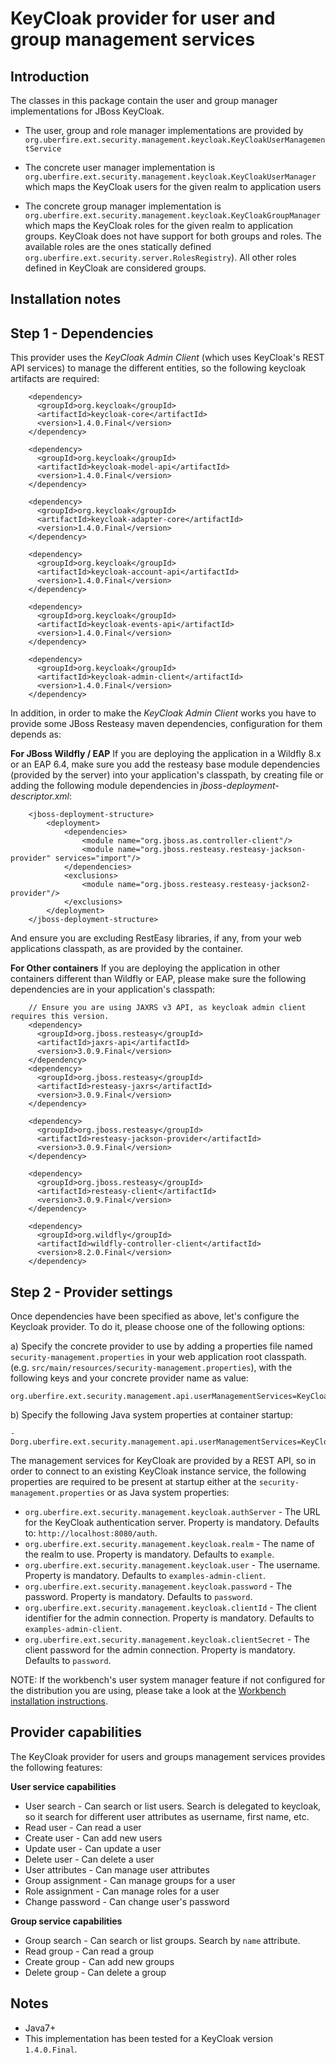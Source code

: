 KeyCloak provider for user and group management services
==========================================================

Introduction
------------
The classes in this package contain the user and group manager implementations for JBoss KeyCloak.              

* The user, group and role manager implementations are provided by `org.uberfire.ext.security.management.keycloak.KeyCloakUserManagementService`

* The concrete user manager implementation is `org.uberfire.ext.security.management.keycloak.KeyCloakUserManager` which maps the KeyCloak users for the given realm to application users

* The concrete group manager implementation is `org.uberfire.ext.security.management.keycloak.KeyCloakGroupManager` which maps the KeyCloak roles for the given realm to application groups. KeyCloak does not have support for both groups and roles. The available roles are the ones statically defined `org.uberfire.ext.security.server.RolesRegistry`). All other roles defined in KeyCloak are considered groups.

Installation notes
------------------

Step 1 - Dependencies
---------------------

This provider uses the *KeyCloak Admin Client* (which uses KeyCloak's REST API services) to manage the different entities, so the following keycloak artifacts are required:                         

        <dependency>
          <groupId>org.keycloak</groupId>
          <artifactId>keycloak-core</artifactId>
          <version>1.4.0.Final</version>
        </dependency>
        
        <dependency>
          <groupId>org.keycloak</groupId>
          <artifactId>keycloak-model-api</artifactId>
          <version>1.4.0.Final</version>
        </dependency>
        
        <dependency>
          <groupId>org.keycloak</groupId>
          <artifactId>keycloak-adapter-core</artifactId>
          <version>1.4.0.Final</version>
        </dependency>
        
        <dependency>
          <groupId>org.keycloak</groupId>
          <artifactId>keycloak-account-api</artifactId>
          <version>1.4.0.Final</version>
        </dependency>
        
        <dependency>
          <groupId>org.keycloak</groupId>
          <artifactId>keycloak-events-api</artifactId>
          <version>1.4.0.Final</version>
        </dependency>
        
        <dependency>
          <groupId>org.keycloak</groupId>
          <artifactId>keycloak-admin-client</artifactId>
          <version>1.4.0.Final</version>
        </dependency>
                                               

In addition, in order to make the *KeyCloak Admin Client* works you have to provide some JBoss Resteasy maven dependencies, configuration for them depends as:                

**For JBoss Wildfly / EAP**
If you are deploying the application in a Wildfly 8.x or an EAP 6.4, make sure you add the resteasy base module dependencies (provided by the server) into your application's classpath, 
 by creating file or adding the following module dependencies in *jboss-deployment-descriptor.xml*:                                   

        <jboss-deployment-structure>
            <deployment>
                <dependencies>
                    <module name="org.jboss.as.controller-client"/>
                    <module name="org.jboss.resteasy.resteasy-jackson-provider" services="import"/>
                </dependencies>
                <exclusions>
                    <module name="org.jboss.resteasy.resteasy-jackson2-provider"/>
                </exclusions>
            </deployment>
        </jboss-deployment-structure>

And ensure you are excluding RestEasy libraries, if any, from your web applications classpath, as are provided by the container.                   

**For Other containers**
If you are deploying the application in other containers different than Wildfly or EAP, please make sure the following dependencies are in your application's classpath:                     

        // Ensure you are using JAXRS v3 API, as keycloak admin client requires this version.
        <dependency>
          <groupId>org.jboss.resteasy</groupId>
          <artifactId>jaxrs-api</artifactId>
          <version>3.0.9.Final</version>
        </dependency>
        <dependency>
          <groupId>org.jboss.resteasy</groupId>
          <artifactId>resteasy-jaxrs</artifactId>
          <version>3.0.9.Final</version>
        </dependency>
        
        <dependency>
          <groupId>org.jboss.resteasy</groupId>
          <artifactId>resteasy-jackson-provider</artifactId>
          <version>3.0.9.Final</version>
        </dependency>
    
        <dependency>
          <groupId>org.jboss.resteasy</groupId>
          <artifactId>resteasy-client</artifactId>
          <version>3.0.9.Final</version>
        </dependency>
        
        <dependency>
          <groupId>org.wildfly</groupId>
          <artifactId>wildfly-controller-client</artifactId>
          <version>8.2.0.Final</version>  
        </dependency>

Step 2 - Provider settings
--------------------------

Once dependencies have been specified as above, let's configure the Keycloak provider. To do it, please choose one of the following options:               

a) Specify the concrete provider to use by adding a properties file named `security-management.properties` in your web application root classpath. 
(e.g. `src/main/resources/security-management.properties`), with the following keys and your concrete provider name as value:                               

    org.uberfire.ext.security.management.api.userManagementServices=KeyCloakUserManagementService


b) Specify the following Java system properties at container startup:        

    -Dorg.uberfire.ext.security.management.api.userManagementServices=KeyCloakUserManagementService

The management services for KeyCloak are provided by a REST API, so in order to connect to an existing KeyCloak instance service, the following properties are required to be present at startup either at the `security-management.properties` or as Java system properties:                 

* `org.uberfire.ext.security.management.keycloak.authServer` - The URL for the KeyCloak authentication server. Property is mandatory. Defaults to: `http://localhost:8080/auth`.                  
* `org.uberfire.ext.security.management.keycloak.realm` - The name of the realm to use. Property is mandatory. Defaults to `example`.                   
* `org.uberfire.ext.security.management.keycloak.user` - The username. Property is mandatory. Defaults to `examples-admin-client`.                      
* `org.uberfire.ext.security.management.keycloak.password` - The password. Property is mandatory. Defaults to `password`.                             
* `org.uberfire.ext.security.management.keycloak.clientId` - The client identifier for the admin connection. Property is mandatory. Defaults to `examples-admin-client`.                                        
* `org.uberfire.ext.security.management.keycloak.clientSecret` - The client password for the admin connection. Property is mandatory. Defaults to `password`.                  

NOTE: If the workbench's user system manager feature if not configured for the distribution you are using, please take a look at the [Workbench installation instructions](../uberfire-security-management-client-wb/README.md).                        

Provider capabilities
---------------------
The KeyCloak provider for users and groups management services provides the following features:                   

**User service capabilities**
* User search - Can search or list users. Search is delegated to keycloak, so it search for different user attributes as username, first name, etc.         
* Read user - Can read a user            
* Create user - Can add new users            
* Update user - Can update a user            
* Delete user - Can delete a user            
* User attributes - Can manage user attributes            
* Group assignment - Can manage groups for a user            
* Role assignment - Can manage roles for a user            
* Change password - Can change user's password            

**Group service capabilities**
* Group search - Can search or list groups. Search by `name` attribute.             
* Read group - Can read a group            
* Create group - Can add new groups            
* Delete group - Can delete a group            

Notes
-----
* Java7+                   
* This implementation has been tested for a KeyCloak version `1.4.0.Final`.                
